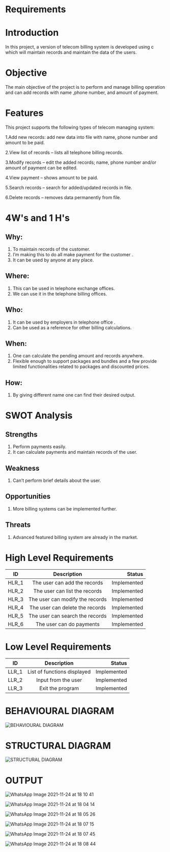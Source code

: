 # Requirements

# Introduction
In this project, a version of telecom billing system is developed using c which will maintain records and maintain the data of the users.

# Objective
The main objective of the project is to perform and manage billing operation and can add records with name ,phone number, and amount of payment. 

# Features
This project supports the following types of telecom managing system:

1.Add new records: add new data into file with name, phone number and amount to be paid.

2.View list of records – lists all telephone billing records.

3.Modify records – edit the added records; name, phone number and/or amount of payment can be edited.

4.View payment – shows amount to be paid.

5.Search records – search for added/updated records in file.

6.Delete records – removes data permanently from file.

# 4W's and 1 H's
## Why:
1. To maintain records of the customer.
2. I’m making this to do all make payment for the customer .
3. It can be used by anyone at any place.

## Where:
1. This can be used in telephone exchange offices. 
2. We can use it in the telephone billing offices.

## Who:
1. It can be used by employers in telephone office .
2. Can be used as a reference for other billing  calculations.

## When:
1. One can calculate the pending amount and records anywhere.
2. Flexible enough to support packages and bundles and a few provide limited functionalities related to packages and discounted prices.
## How:
1. By giving different name  one can find their desired output.

# SWOT Analysis

## Strengths
1. Perform payments easily.
2. It can calculate payments and maintain records of the user.

## Weakness
1. Can’t perform brief details about the user.

## Opportunities
1. More billing systems can be implemented further.

## Threats
1. Advanced featured billing system are already in the market.

# High Level Requirements
| ID   |      Description     |  Status |
|----------|:-------------:|------:|
| HLR_1 |  The user can add the records | Implemented  |
| HLR_2 |    The user can list the records  | Implemented  |
| HLR_3 |    The user can modify the records  | Implemented  |
| HLR_4 |    The user can delete the records  | Implemented  |
| HLR_5 |    The user can search the records  | Implemented  |
| HLR_6 |    The user can do payments  | Implemented  |


# Low Level Requirements
| ID   |      Description     |  Status |
|----------|:-------------:|------:|
| LLR_1 |  List of functions displayed | Implemented  |
| LLR_2 |  Input from the user  | Implemented  |
| LLR_3 |  Exit the program  | Implemented  |

# BEHAVIOURAL DIAGRAM

![BEHAVIOURAL DIAGRAM](https://user-images.githubusercontent.com/94516294/143391293-db58b385-57f5-434b-bcc7-b4b5d053a899.png)

# STRUCTURAL DIAGRAM

![STRUCTURAL DIAGRAM](https://user-images.githubusercontent.com/94516294/143391327-84656bc5-4fe1-4527-8ddb-601c82268656.png)

# OUTPUT

![WhatsApp Image 2021-11-24 at 18 10 41](https://user-images.githubusercontent.com/94516294/143391514-22da35bc-9198-431d-9f5d-b67900ebff11.jpeg)

![WhatsApp Image 2021-11-24 at 18 04 14](https://user-images.githubusercontent.com/94516294/143391634-6579fdc5-db1b-42c9-bcb0-e8bbeccf6bbe.jpeg)

![WhatsApp Image 2021-11-24 at 18 05 26](https://user-images.githubusercontent.com/94516294/143391656-473f117d-17ac-4972-a583-2d8a65b0f6b3.jpeg)

![WhatsApp Image 2021-11-24 at 18 07 15](https://user-images.githubusercontent.com/94516294/143391687-8a604031-bf14-4878-b839-1e097c23502c.jpeg)

![WhatsApp Image 2021-11-24 at 18 07 45](https://user-images.githubusercontent.com/94516294/143391698-7279f42a-0538-4202-99f1-96f64e875b0a.jpeg)

![WhatsApp Image 2021-11-24 at 18 08 44](https://user-images.githubusercontent.com/94516294/143391719-79438ee3-cd66-431b-8577-b6552b32f2ae.jpeg)
